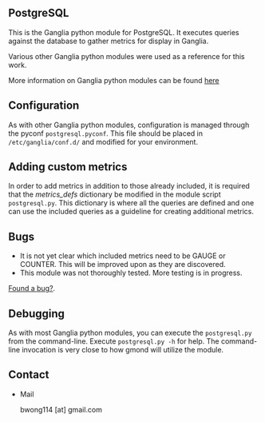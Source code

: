 ## PostgreSQL

This is the Ganglia python module for PostgreSQL. It executes queries against
the database to gather metrics for display in Ganglia.

Various other Ganglia python modules were used as a reference for this work.

More information on Ganglia python modules can be found [here](http://sourceforge.net/apps/trac/ganglia/wiki/ganglia_gmond_python_modules)

## Configuration

As with other Ganglia python modules, configuration is managed through the
pyconf `postgresql.pyconf`. This file should be placed in
`/etc/ganglia/conf.d/` and modified for your environment.

## Adding custom metrics

In order to add metrics in addition to those already included, it is required
that the *metrics_defs* dictionary be modified in the module script
`postgresql.py`. This dictionary is where all the queries are defined and one
can use the included queries as a guideline for creating additional metrics. 

## Bugs

* It is not yet clear which included metrics need to be GAUGE or COUNTER. This
  will be improved upon as they are discovered.
* This module was not thoroughly tested. More testing is in progress.

[Found a bug?](http://github.com/bwong114/ganglia_postgresql/issues).

## Debugging

As with most Ganglia python modules, you can execute the `postgresql.py` from
the command-line. Execute `postgresql.py -h` for help. The command-line
invocation is very close to how gmond will utilize the module.

## Contact

* Mail

  bwong114 [at] gmail.com
